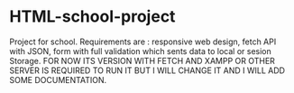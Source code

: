 # HTML-school-project
Project for school. Requirements are : responsive web design, fetch API with JSON, form with full validation which sents data to local or sesion Storage.
FOR NOW ITS VERSION WITH FETCH AND XAMPP OR OTHER SERVER IS REQUIRED TO RUN IT BUT I WILL CHANGE IT AND I WILL ADD SOME DOCUMENTATION.
